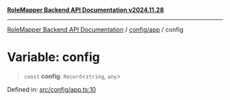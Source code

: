 [**RoleMapper Backend API Documentation v2024.11.28**](../../../README.md)

***

[RoleMapper Backend API Documentation](../../../modules.md) / [config/app](../README.md) / config

# Variable: config

> `const` **config**: `Record`\<`string`, `any`\>

Defined in: [src/config/app.ts:10](https://github.com/FlowCraft-AG/RoleMapper/blob/1b2b6c233762d0bcac1cf2d3fd5c5f2ed014cf3e/backend/src/config/app.ts#L10)
